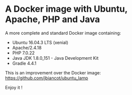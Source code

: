 # A Docker image with Ubuntu, Apache, PHP and Java

A more complete and standard Docker image containing:

* Ubuntu 16.04.3 LTS (xenial)
* Apache/2.4.18
* PHP 7.0.22
* Java JDK 1.8.0_151 - Java Development Kit
* Gradle 4.4.1

This is an improvement over the Docker image: https://github.com/jbiancot/ubuntu_lamp

Enjoy it !
